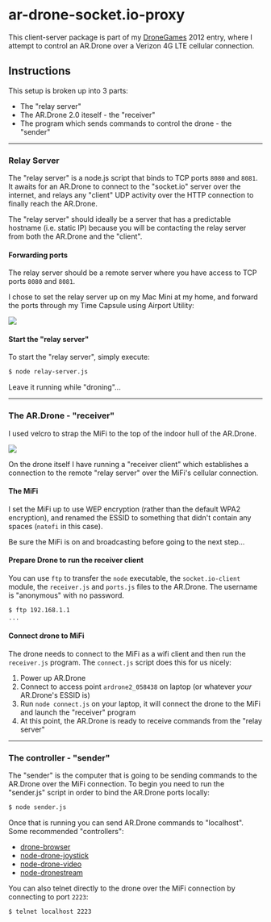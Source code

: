 ar-drone-socket.io-proxy
========================

This client-server package is part of my [DroneGames][] 2012 entry, where I
attempt to control an AR.Drone over a Verizon 4G LTE cellular connection.

Instructions
------------

This setup is broken up into 3 parts:

  * The "relay server"
  * The AR.Drone 2.0 iteself - the "receiver"
  * The program which sends commands to control the drone - the "sender"

----------------
### Relay Server

The "relay server" is a node.js script that binds to TCP ports `8080` and `8081`.
It awaits for an AR.Drone to connect to the "socket.io" server over the internet,
and relays any "client" UDP activity over the HTTP connection to finally reach
the AR.Drone.

The "relay server" should ideally be a server that has a predictable hostname
(i.e. static IP) because you will be contacting the relay server from both the
AR.Drone and the "client".

#### Forwarding ports

The relay server should be a remote server where you have access to TCP ports
`8080` and `8081`.

I chose to set the relay server up on my Mac Mini at my home, and forward the
ports through my Time Capsule using Airport Utility:

![](http://f.cl.ly/items/0G2x2Z201L2m2c2k292u/Screen%20Shot%202012-12-16%20at%205.39.43%20PM.png)

#### Start the "relay server"

To start the "relay server", simply execute:

``` bash
$ node relay-server.js
```

Leave it running while "droning"...


-----------------------------
### The AR.Drone - "receiver"

I used velcro to strap the MiFi to the top of the indoor hull of the AR.Drone.

![](http://f.cl.ly/items/440o273z0D2k2j3J3N1V/drone-mifi.png)

On the drone itself I have running a "receiver client" which establishes a
connection to the remote "relay server" over the MiFi's cellular connection.

#### The MiFi

I set the MiFi up to use WEP encryption (rather than the default WPA2 encryption),
and renamed the ESSID to something that didn't contain any spaces (`natefi` in
this case).

Be sure the MiFi is on and broadcasting before going to the next step...

#### Prepare Drone to run the receiver client

You can use `ftp` to transfer the `node` executable, the `socket.io-client`
module, the `receiver.js` and `ports.js` files to the AR.Drone. The username is
"anonymous" with no password.

``` bash
$ ftp 192.168.1.1
...
```

#### Connect drone to MiFi

The drone needs to connect to the MiFi as a wifi client and then run the
`receiver.js` program. The `connect.js` script does this for us nicely:

  1. Power up AR.Drone
  1. Connect to access point `ardrone2_058438` on laptop (or whatever _your_ AR.Drone's ESSID is)
  1. Run `node connect.js` on your laptop, it will connect the drone to the MiFi and launch the "receiver" program
  1. At this point, the AR.Drone is ready to receive commands from the "relay server"


-----------------------------
### The controller - "sender"

The "sender" is the computer that is going to be sending commands to the AR.Drone
over the MiFi connection. To begin you need to run the "sender.js" script in order
to bind the AR.Drone ports locally:

``` bash
$ node sender.js
```

Once that is running you can send AR.Drone commands to "localhost". Some
recommended "controllers":

  * [drone-browser](https://github.com/functino/drone-browser)
  * [node-drone-joystick](https://github.com/TooTallNate/node-drone-joystick)
  * [node-drone-video](https://github.com/TooTallNate/node-drone-video)
  * [node-dronestream](https://github.com/bkw/node-dronestream)

You can also telnet directly to the drone over the MiFi connection by connecting
to port `2223`:

``` bash
$ telnet localhost 2223
```

[DroneGames]: http://dronegames.co/
